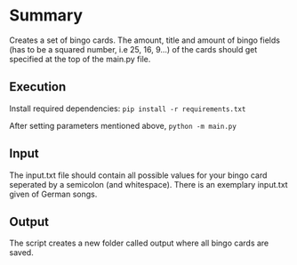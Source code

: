 # Summary

Creates a set of bingo cards. The amount, title and amount of bingo fields (has to be a squared number, i.e 25, 16, 9...) of the cards should get specified at the top of the main.py file.

## Execution

Install required dependencies: `pip install -r requirements.txt`

After setting parameters mentioned above, `python -m main.py`

## Input

The input.txt file should contain all possible values for your bingo card seperated by a semicolon (and whitespace). There is an exemplary input.txt given of German songs. 


## Output

The script creates a new folder called output where all bingo cards are saved.


